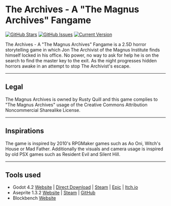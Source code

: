 The Archives - A "The Magnus Archives" Fangame
============
[![GitHub Stars](https://img.shields.io/github/stars/echoEscape/the_archives.svg)](https://github.com/echoEscape/the_archives/stargazers) [![GitHub Issues](https://img.shields.io/github/issues/echoEscape/the_archives.svg)](https://github.com/echoEscape/the_archives/issues) [![Current Version](https://img.shields.io/badge/version-0.0.0-yellow.svg)](https://github.com/echoEscape/the_archives)

The Archives - A "The Magnus Archives" Fangame is a 2.5D horror storytelling game in which Jon The Archivist of the Magnus Institute finds himself locked in his office. No power, no way to ask for help he is on the search to find the master key to the exit. As the night progresses hidden horrors awake in an attempt to stop The Archivist's escape.

---
## Legal
The Magnus Archives is owned by Rusty Quill and this game complies to "The Magnus Archives" usage of the Creative Commons Attribution Noncommercial Sharealike License.

---
## Inspirations
The game is inspired by 2010's RPGMaker games such as Ao Oni, Witch's House or Mad Father.
Additionally the visuals and camera usage is inspired by old PSX games such as Resident Evil and Silent Hill.

---
## Tools used
+ Godot 4.2 [Website](https://godotengine.org/) | [Direct Download](https://godotengine.org/download/) | [Steam](https://store.steampowered.com/app/404790/Godot_Engine/) | [Epic](https://store.epicgames.com/en-US/p/godot-engine) | [Itch.io](https://godotengine.itch.io/godot)
+ Aseprite 1.3.2 [Website](https://www.aseprite.org/) | [Steam](https://store.steampowered.com/app/431730/Aseprite/) | [GitHub](https://github.com/aseprite/aseprite)
+ Blockbench [Website](https://www.blockbench.net/)
